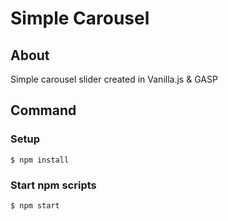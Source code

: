 # Simple Carousel

## About
Simple carousel slider created in Vanilla.js & GASP

## Command

### Setup

```
$ npm install
```

### Start npm scripts

```
$ npm start
```
